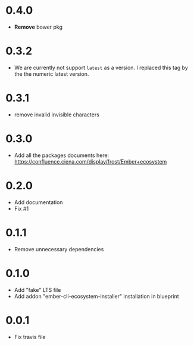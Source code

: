 # 0.4.0
* **Remove** bower pkg



# 0.3.2
* We are currently not support `latest` as a version. I replaced this tag by the the numeric latest version.



# 0.3.1
* remove invalid invisible characters



# 0.3.0
* Add all the packages documents here: https://confluence.ciena.com/display/frost/Ember+ecosystem



# 0.2.0
* Add documentation
* Fix #1 



# 0.1.1
* Remove unnecessary dependencies 



# 0.1.0
* Add "fake" LTS file
* Add addon "ember-cli-ecosystem-installer" installation in blueprint



# 0.0.1
* Fix travis file



